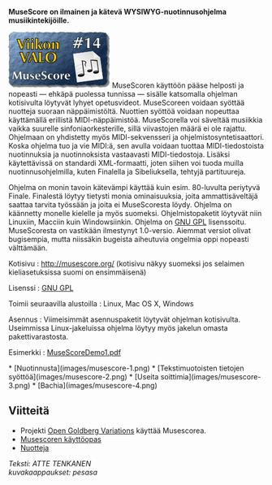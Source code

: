<!--
Title: MuseScore
Week: 1x14
Number: 14
Date: 2011/04/03
Pageimage: valo14-Musescore.png
Tags: Linux,Mac OS X,Windows,Musiikki
-->

**MuseScore on ilmainen ja kätevä WYSIWYG-nuotinnusohjelma
musiikintekijöille.**

![](images/valo14-Musescore.png "fig:valo14-Musescore.png") MuseScoren käyttöön
pääse helposti ja nopeasti — ehkäpä puolessa tunnissa — sisälle
katsomalla ohjelman kotisivulta löytyvät lyhyet opetusvideot.
MuseScoreen voidaan syöttää nuotteja suoraan näppäimistöltä. Nuottien
syöttöä voidaan nopeuttaa käyttämällä erillistä MIDI-näppäimistöä.
MuseScorella voi säveltää musiikkia vaikka suurelle
sinfoniaorkesterille, sillä viivastojen määrä ei ole rajattu. Ohjelmaan
on yhdistetty myös MIDI-sekvensseri ja ohjelmistosyntetisaattori. Koska
ohjelma tuo ja vie MIDI:ä, sen avulla voidaan tuottaa MIDI-tiedostoista
nuotinnuksia ja nuotinnoksista vastaavasti MIDI-tiedostoja. Lisäksi
käytettävissä on standardi XML-formaatti, joten siihen voi tuoda muilla
nuotinnusohjelmilla, kuten Finalella ja Sibeliuksella, tehtyjä
partituureja.

Ohjelma on monin tavoin kätevämpi käyttää kuin esim. 80-luvulta
periytyvä Finale. Finalestä löytyy tietysti monia ominaisuuksia, joita
ammattisäveltäjä saattaa tarvita työssään ja joita ei MuseScoresta
löydy. Ohjelma on käännetty monelle kielelle ja myös suomeksi.
Ohjelmistopaketit löytyvät niin Linuxiin, Macciin kuin Windowsiinkin.
Ohjelma on [GNU GPL](GNU_GPL) lisenssoitu. MuseScoresta on
vastikään ilmestynyt 1.0-versio. Aiemmat versiot olivat bugisempia,
mutta niissäkin bugeista aiheutuvia ongelmia oppi nopeasti välttämään.

Kotisivu
:   <http://musescore.org/> (kotisivu näkyy suomeksi jos selaimen
    kieliasetuksissa suomi on ensimmäisenä)

Lisenssi
:   [GNU GPL](GNU_GPL)

Toimii seuraavilla alustoilla
:   Linux, Mac OS X, Windows

Asennus
:   Viimeisimmät asennuspaketit löytyvät ohjelman kotisivulta.
    Useimmissa Linux-jakeluissa ohjelma löytyy myös jakelun omasta
    pakettivarastosta.

Esimerkki
:   [MuseScoreDemo1.pdf](Media:MuseScoreDemo1.pdf "wikilink")

<div class="psgallery" markdown="1">
* [Nuotinnusta](images/musescore-1.png)
* [Tekstimuotoisten tietojen syöttöä](images/musescore-2.png)
* [Useita soittimia](images/musescore-3.png)
* [Bachia](images/musescore-4.png)
</div>

Viitteitä
---------

-   Projekti [Open Goldberg Variations](http://www.kickstarter.com/projects/293573191/open-goldberg-variations-setting-bach-free)
    käyttää Musescorea.
-   [Musescoren käyttöopas](http://www.uta.fi/~jari.eerola/musescoreopas/etusivu.html)
-   [Nuotteja](http://musescore.com/sheetmusic)

*Teksti: ATTE TENKANEN* <br />
*kuvakaappaukset: pesasa*

